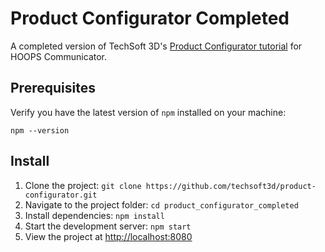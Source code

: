 # Product Configurator Completed

A completed version of TechSoft 3D's [Product Configurator tutorial](https://docs.techsoft3d.com/communicator/latest/build/tutorials/product-configurator/01.html) for HOOPS Communicator.

## Prerequisites

Verify you have the latest version of `npm` installed on your machine:

`npm --version`

## Install

1. Clone the project: `git clone https://github.com/techsoft3d/product-configurator.git`
2. Navigate to the project folder: `cd product_configurator_completed`
3. Install dependencies: `npm install`
4. Start the development server: `npm start`
5. View the project at [http://localhost:8080](http://localhost:8080)